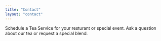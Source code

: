 ```yaml
---
title: "Contact"
layout: "contact"
---
```

Schedule a Tea Service for your resturant or special event. Ask a question about our tea or request a special blend.
